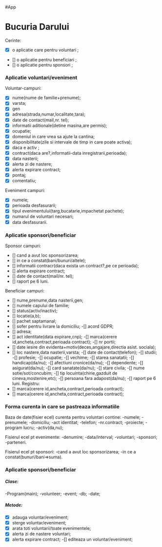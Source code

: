 #App
# Bucuria Darului
Cerinte:
  - [x] o aplicatie care pentru voluntari ;
  - [] o aplicatie pentru beneficiari ;
  - [] o aplicatie pentru sponsori ;

### Aplicatie voluntari/eveniment
 Voluntar-campuri:
 -[x]  nume(nume de familie+prenume); 
  - [x] varsta;
  - [x] gen
  - [x] adresa(strada,numar,localitate,tara);
  - [x] date de contact(mail,nr. tel);
  - [x] informatii aditionale(detine masina,are permis);
  - [x] ocupatie;
  -[x]  domeniul in care vrea sa ajute la cantina;
  - [x] disponibilitate(zile si intervale de timp in care poate activa);
  - [x] daca e activ ;
  - [x] contract(daca are?,informatii-data inregistrarii,perioada);
  -[x]  data nasterii;
  - [x] alerta zi de nastere;
  -[x] alerta expirare contract;
  -[x] pontaj;
  - [x] comentatiu;
 
Eveniment campuri:
  - [x] numele;
  - [x] perioada desfasurarii;
  - [x] tipul evenimentului(targ,bucatarie,impachetat pachete);
  - [x] numarul de voluntari necesari;
  -[x]  data desfasurarii.

### Aplicatie sponsori/beneficiar
Sponsor campuri:
  - [] cand a avut loc sponsorizarea;
  - [] in ce a constat(bani/bunuri/altele);
  - [] informatii contracr(daca exista un contract?,pe ce perioada);
  - []  alerta expirare contract;
  - []  date de contact(mail/nr. tel);
  - [] raport pe 6 luni.
  
Beneficiar campuri:
 - [] nume,prenume,data nasterii,gen;
 - [] numele capului de familie;
 - [] status(activ/inactiv);
 - [] locatie(a,b);
 - [] pachet saptamanal;
 - [] sofer pentru livrare la domiciliu;
 -[]  acord GDPR;
 - [] adresa;
 - [] act identitate(data expirare,cnp);
 -[]  marca(cerere id,ancheta,contract,perioada contract);
 -[]  nr portii;
 - [] date iesire din evidenta+motiv(deces,angajare,directia asist. sociala);
 - [] loc nastere,data nasterii,varsta;
 -[]  date de contact(telefon);
 -[]  studii;
 -[]  profesie;
 -[]  ocupatie;
 -[]  vechime;
 -[]  starea sanatatii;
 -[]  handicap(da/nu);
 -[]  afectiuni cronice(da/nu);
 -[]  dependente;
 -[]  asigurat(da/nu);
 -[] card sanatate(da/nu);
 -[]  stare civila;
 -[]  nume sotie/sot/concubim;
 -[]  tip locuinta(chirie,gazduit de cineva,mostenire,etc);
 -[]  persoana fara adapost(da/nu);
 -[]  raport pe 6 luni.
 Registru:
- [] marca(cerere id,ancheta,contract,perioada contract);
- []  marca(cerere id,ancheta,contract,perioada contract);
 
### Forma curenta in care se pastreaza informatiile
Baza de date(fisier ecel) curenta pentru voluntari contine:
-numele;
-prenumele;
-domiciliu;
-act identitat;
-telefon;
-nr.contract;
-proiecte;
-program lucru;
-activ(da,nu);

Fisierul ecel pt evenimente:
-denumire;
-data/interval;
-voluntari;
-sponsori;
-parteneri.

Fisierul ecel pt sponsori:
-cand a avut loc sponsorizarea;
-in ce a constat(bunuri/bani=>suma).

### Aplicatie sponsori/beneficiar
##### Clase:
-Program(main);
-volunteer;
-event;
-db;
 -date;
 ##### Metode:
 -[x] adauga voluntar/eveniment;
 -[x] sterge voluntar/eveniment;
 -[x] arata toti voluntarii/toate evenimentele;
-[x] alerta zi de nastere voluntari;
-[x] alerta expirare contract;
-[] editeaza un voluntar/eveniment;
